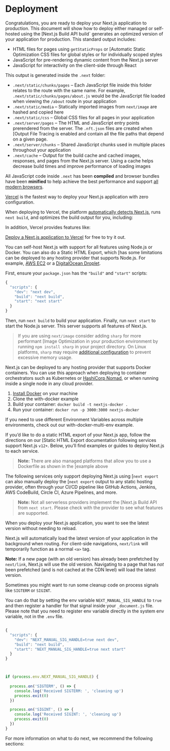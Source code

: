 # Deployment


Congratulations, you are ready to deploy your Next.js application to production. This document will show how to deploy either managed or self-hosted using the [Next.js Build API build` generates an optimized version of your application for production. This standard output includes:


* HTML files for pages using `getStaticProps` or [Automatic Static Optimization CSS files for global styles or for individually scoped styles
* JavaScript for pre-rendering dynamic content from the Next.js server
* JavaScript for interactivity on the client-side through React


This output is generated inside the `.next` folder:


* `.next/static/chunks/pages` – Each JavaScript file inside this folder relates to the route with the same name. For example, `.next/static/chunks/pages/about.js` would be the JavaScript file loaded when viewing the `/about` route in your application
* `.next/static/media` – Statically imported images from `next/image` are hashed and copied here
* `.next/static/css` – Global CSS files for all pages in your application
* `.next/server/pages` – The HTML and JavaScript entry points prerendered from the server. The `.nft.json` files are created when [Output File Tracing is enabled and contain all the file paths that depend on a given page.
* `.next/server/chunks` – Shared JavaScript chunks used in multiple places throughout your application
* `.next/cache` – Output for the build cache and cached images, responses, and pages from the Next.js server. Using a cache helps decrease build times and improve performance of loading images


All JavaScript code inside `.next` has been **compiled** and browser bundles have been **minified** to help achieve the best performance and support [all modern browsers](/docs/basic-features/supported-browsers-features).


[Vercel](https://vercel.com?utm_source=next-site&utm_medium=docs&utm_campaign=next-website) is the fastest way to deploy your Next.js application with zero configuration.


When deploying to Vercel, the platform [automatically detects Next.js](https://vercel.com/solutions/nextjs?utm_source=next-site&utm_medium=docs&utm_campaign=next-website), runs `next build`, and optimizes the build output for you, including:


In addition, Vercel provides features like:


[Deploy a Next.js application to Vercel](https://vercel.com/new/git/external?repository-url=https://github.com/vercel/next.js/tree/canary/examples/hello-world&project-name=hello-world&repository-name=hello-world&utm_source=next-site&utm_medium=docs&utm_campaign=next-website) for free to try it out.


You can self-host Next.js with support for all features using Node.js or Docker. You can also do a Static HTML Export, which [has some limitations can be deployed to any hosting provider that supports Node.js. For example, [AWS EC2](https://aws.amazon.com/ec2/) or a [DigitalOcean Droplet](https://www.digitalocean.com/products/droplets/).


First, ensure your `package.json` has the `"build"` and `"start"` scripts:



```javascript
{
  "scripts": {
    "dev": "next dev",
    "build": "next build",
    "start": "next start"
  }
}

```

Then, run `next build` to build your application. Finally, run `next start` to start the Node.js server. This server supports all features of Next.js.



> 
> If you are using `next/image` consider adding `sharp` for more performant [Image Optimization in your production environment by running `npm install sharp` in your project directory. On Linux platforms, `sharp` may require [additional configuration](https://sharp.pixelplumbing.com/install#linux-memory-allocator) to prevent excessive memory usage.
> 
> 
> 


Next.js can be deployed to any hosting provider that supports Docker containers. You can use this approach when deploying to container orchestrators such as Kubernetes or [HashiCorp Nomad](https://www.nomadproject.io/), or when running inside a single node in any cloud provider.


1. [Install Docker](https://docs.docker.com/get-docker/) on your machine
2. Clone the with-docker example
3. Build your container: `docker build -t nextjs-docker .`
4. Run your container: `docker run -p 3000:3000 nextjs-docker`


If you need to use different Environment Variables across multiple environments, check out our with-docker-multi-env example.


If you’d like to do a static HTML export of your Next.js app, follow the directions on our [Static HTML Export documentation following services support Next.js `v12+`. Below, you’ll find examples or guides to deploy Next.js to each service.



> 
> **Note:** There are also managed platforms that allow you to use a Dockerfile as shown in the [example above 
> 
> 


The following services only support deploying Next.js using [`next export` can also manually deploy the [`next export` output to any static hosting provider, often through your CI/CD pipeline like GitHub Actions, Jenkins, AWS CodeBuild, Circle CI, Azure Pipelines, and more.



> 
> **Note:** Not all serverless providers implement the [Next.js Build API from `next start`. Please check with the provider to see what features are supported.
> 
> 
> 


When you deploy your Next.js application, you want to see the latest version without needing to reload.


Next.js will automatically load the latest version of your application in the background when routing. For client-side navigations, `next/link` will temporarily function as a normal `<a>` tag.


**Note:** If a new page (with an old version) has already been prefetched by `next/link`, Next.js will use the old version. Navigating to a page that has *not* been prefetched (and is not cached at the CDN level) will load the latest version.


Sometimes you might want to run some cleanup code on process signals like `SIGTERM` or `SIGINT`.


You can do that by setting the env variable `NEXT_MANUAL_SIG_HANDLE` to `true` and then register a handler for that signal inside your `_document.js` file. Please note that you need to register env variable directly in the system env variable, not in the `.env` file.



```javascript

{
  "scripts": {
    "dev": "NEXT_MANUAL_SIG_HANDLE=true next dev",
    "build": "next build",
    "start": "NEXT_MANUAL_SIG_HANDLE=true next start"
  }
}

```


```javascript


if (process.env.NEXT_MANUAL_SIG_HANDLE) {
  
  process.on('SIGTERM', () => {
    console.log('Received SIGTERM: ', 'cleaning up')
    process.exit(0)
  })

  process.on('SIGINT', () => {
    console.log('Received SIGINT: ', 'cleaning up')
    process.exit(0)
  })
}

```

For more information on what to do next, we recommend the following sections:






